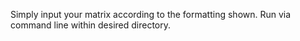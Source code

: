 Simply input your matrix according to the formatting shown. 
Run via command line within desired directory.
